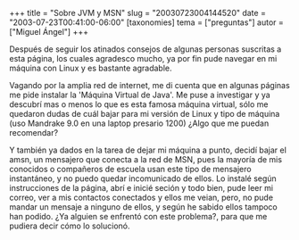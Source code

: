 +++
title = "Sobre JVM y MSN"
slug = "20030723004144520"
date = "2003-07-23T00:41:00-06:00"
[taxonomies]
tema = ["preguntas"]
autor = ["Miguel Ángel"]
+++

Después de seguir los atinados consejos de algunas personas suscritas a
esta página, los cuales agradesco mucho, ya por fin pude navegar en mi
máquina con Linux y es bastante agradable.

Vagando por la amplia red de internet, me di cuenta que en algunas
páginas me pide instalar la 'Máquina Virtual de Java'. Me puse a
investigar y ya descubrí mas o menos lo que es esta famosa máquina
virtual, sólo me quedaron dudas de cuál bajar para mi versión de Linux y
tipo de máquina (uso Mandrake 9.0 en una laptop presario 1200) ¿Algo que
me puedan recomendar?

<!-- more -->
Y también ya dados en la tarea de dejar mi máquina a punto, decidí bajar
el amsn, un mensajero que conecta a la red de MSN, pues la mayoría de
mis conocidos o compañeros de escuela usan este tipo de mensajero
instantáneo, y no puedo quedar incomunicado de ellos. Lo instalé según
instrucciones de la página, abrí e inicié seción y todo bien, pude leer
mi correo, ver a mis contactos conectados y ellos me veian, pero, no
pude mandar un mensaje a ninguno de ellos, y según he sabido ellos
tampoco han podido. ¿Ya alguien se enfrentó con este problema?, para que
me pudiera decir cómo lo solucionó.

